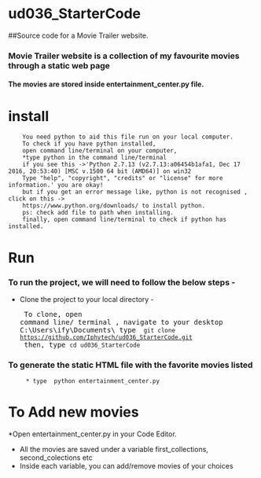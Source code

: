 # ud036_StarterCode
##Source code for a Movie Trailer website.
### **Movie Trailer website** is a collection of my favourite movies through a static web page
#### The movies are stored inside entertainment_center.py file.

# install
	    You need python to aid this file run on your local computer.
		To check if you have python installed, 
		open command line/terminal on your computer,
		*type python in the command line/terminal
		if you see this ->'Python 2.7.13 (v2.7.13:a06454b1afa1, Dec 17 2016, 20:53:40) [MSC v.1500 64 bit (AMD64)] on win32
		Type "help", "copyright", "credits" or "license" for more information.' you are okay!
		but if you get an error message like, python is not recognised , click on this -> 
		https://www.python.org/downloads/ to install python. 
		ps: check add file to path when installing.
		finally, open command line/terminal to check if python has installed.

		

# Run
### To run the project, we will need to follow the below steps -
* Clone the project to your local directory - 
		<pre> To clone, open command line/ terminal , navigate to your desktop
		C:\Users\ify\Documents\ 
		type <code> git clone https://github.com/Iphytech/ud036_StarterCode.git </code>
		then, type <code>cd ud036_StarterCode </code>
### To generate the static HTML file with the favorite movies listed
		 * type  python entertainment_center.py 


# To Add new movies
*Open entertainment_center.py in your Code Editor.
* All the movies are saved under a variable first_collections, second_colections etc
* Inside each variable, you can add/remove movies of your choices

			